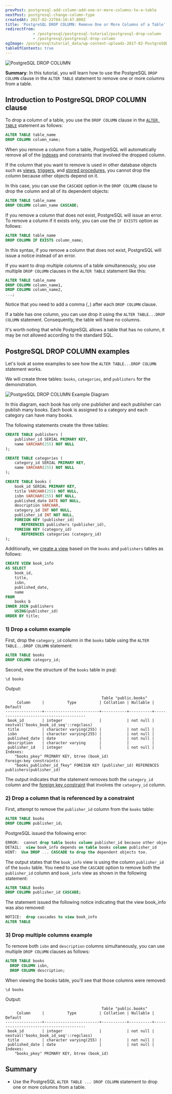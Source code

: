 ```yaml
---
prevPost: postgresql-add-column-add-one-or-more-columns-to-a-table
nextPost: postgresql-change-column-type
createdAt: 2017-02-22T04:10:47.000Z
title: 'PostgreSQL DROP COLUMN: Remove One or More Columns of a Table'
redirectFrom: 
            - /postgresql/postgresql-tutorial/postgresql-drop-column
            - /postgresql/postgresql-drop-column
ogImage: /postgresqltutorial_data/wp-content-uploads-2017-02-PostgreSQL-Drop-Column-300x128.png
tableOfContents: true
---
```


![PostgreSQL DROP COLUMN](/postgresqltutorial_data/wp-content-uploads-2017-02-PostgreSQL-Drop-Column-300x128.png)

**Summary**: In this tutorial, you will learn how to use the PostgreSQL `DROP COLUMN` clause in the `ALTER TABLE` statement to remove one or more columns from a table.

## Introduction to PostgreSQL DROP COLUMN clause

To drop a column of a table, you use the `DROP COLUMN` clause in the [`ALTER TABLE`](/postgresql/postgresql-alter-table) statement as follows:

```sql
ALTER TABLE table_name
DROP COLUMN column_name;
```

When you remove a column from a table, PostgreSQL will automatically remove all of the [indexes](/postgresql/postgresql-indexes) and constraints that involved the dropped column.

If the column that you want to remove is used in other database objects such as [views](/postgresql/postgresql-views), [triggers](/postgresql/postgresql-triggers), and [stored procedures](/postgresql/postgresql-stored-procedures), you cannot drop the column because other objects depend on it.

In this case, you can use the `CASCADE` option in the `DROP COLUMN` clause to drop the column and all of its dependent objects:

```sql
ALTER TABLE table_name
DROP COLUMN column_name CASCADE;
```

If you remove a column that does not exist, PostgreSQL will issue an error. To remove a column if it exists only, you can use the `IF EXISTS` option as follows:

```sql
ALTER TABLE table_name
DROP COLUMN IF EXISTS column_name;
```

In this syntax, if you remove a column that does not exist, PostgreSQL will issue a notice instead of an error.

If you want to drop multiple columns of a table simultaneously, you use multiple `DROP COLUMN` clauses in the `ALTER TABLE` statement like this:

```sql
ALTER TABLE table_name
DROP COLUMN column_name1,
DROP COLUMN column_name2,
...;
```

Notice that you need to add a comma (`,`) after each `DROP COLUMN` clause.

If a table has one column, you can use drop it using the `ALTER TABLE...DROP COLUMN` statement. Consequently, the table will have no columns.

It's worth noting that while PostgreSQL allows a table that has no column, it may be not allowed according to the standard SQL.

## PostgreSQL DROP COLUMN examples

Let's look at some examples to see how the `ALTER TABLE...DROP COLUMN` statement works.

We will create three tables: `books`, `categories`, and `publishers` for the demonstration.

![PostgreSQL DROP COLUMN Example Diagram](/postgresqltutorial_data/wp-content-uploads-2017-02-PostgreSQL-DROP-COLUMN-Example-Diagram.png)

In this diagram, each book has only one publisher and each publisher can publish many books. Each book is assigned to a category and each category can have many books.

The following statements create the three tables:

```sql
CREATE TABLE publishers (
    publisher_id SERIAL PRIMARY KEY,
    name VARCHAR(255) NOT NULL
);

CREATE TABLE categories (
    category_id SERIAL PRIMARY KEY,
    name VARCHAR(255) NOT NULL
);

CREATE TABLE books (
    book_id SERIAL PRIMARY KEY,
    title VARCHAR(255) NOT NULL,
    isbn VARCHAR(255) NOT NULL,
    published_date DATE NOT NULL,
    description VARCHAR,
    category_id INT NOT NULL,
    publisher_id INT NOT NULL,
    FOREIGN KEY (publisher_id)
       REFERENCES publishers (publisher_id),
    FOREIGN KEY (category_id)
       REFERENCES categories (category_id)
);
```

Additionally, we [create a view](/postgresql/postgresql-views/managing-postgresql-views) based on the `books` and `publishers` tables as follows:

```sql
CREATE VIEW book_info
AS SELECT
    book_id,
    title,
    isbn,
    published_date,
    name
FROM
    books b
INNER JOIN publishers
    USING(publisher_id)
ORDER BY title;
```

### 1) Drop a column example

First, drop the `category_id` column in the `books` table using the `ALTER TABLE...DROP COLUMN` statement:

```sql
ALTER TABLE books
DROP COLUMN category_id;
```

Second, view the structure of the `books` table in psql:

```
\d books
```

Output:

```
                                          Table "public.books"
     Column     |          Type          | Collation | Nullable |                Default
----------------+------------------------+-----------+----------+----------------------------------------
 book_id        | integer                |           | not null | nextval('books_book_id_seq'::regclass)
 title          | character varying(255) |           | not null |
 isbn           | character varying(255) |           | not null |
 published_date | date                   |           | not null |
 description    | character varying      |           |          |
 publisher_id   | integer                |           | not null |
Indexes:
    "books_pkey" PRIMARY KEY, btree (book_id)
Foreign-key constraints:
    "books_publisher_id_fkey" FOREIGN KEY (publisher_id) REFERENCES publishers(publisher_id)
```

The output indicates that the statement removes both the `category_id` column and the [foreign key constraint](/postgresql/postgresql-foreign-key) that involves the `category_id` column.

### 2) Drop a column that is referenced by a constraint

First, attempt to remove the `publisher_id` column from the `books` table:

```sql
ALTER TABLE books
DROP COLUMN publisher_id;
```

PostgreSQL issued the following error:

```sql
ERROR:  cannot drop table books column publisher_id because other objects depend on it
DETAIL:  view book_info depends on table books column publisher_id
HINT:  Use DROP ... CASCADE to drop the dependent objects too.
```

The output states that the `book_info` view is using the column `publisher_id` of the `books` table. You need to use the `CASCADE` option to remove both the `publisher_id` column and `book_info` view as shown in the following statement:

```sql
ALTER TABLE books
DROP COLUMN publisher_id CASCADE;
```

The statement issued the following notice indicating that the view book_info was also removed:

```sql
NOTICE:  drop cascades to view book_info
ALTER TABLE
```

### 3) Drop multiple columns example

To remove both `isbn` and `description` columns simultaneously, you can use multiple `DROP COLUMN` clauses as follows:

```sql
ALTER TABLE books
  DROP COLUMN isbn,
  DROP COLUMN description;
```

When viewing the books table, you'll see that those columns were removed:

```
\d books
```

Output:

```
                                          Table "public.books"
     Column     |          Type          | Collation | Nullable |                Default
----------------+------------------------+-----------+----------+----------------------------------------
 book_id        | integer                |           | not null | nextval('books_book_id_seq'::regclass)
 title          | character varying(255) |           | not null |
 published_date | date                   |           | not null |
Indexes:
    "books_pkey" PRIMARY KEY, btree (book_id)
```

## Summary

- Use the PostgreSQL `ALTER TABLE ... DROP COLUMN` statement to drop one or more columns from a table.
